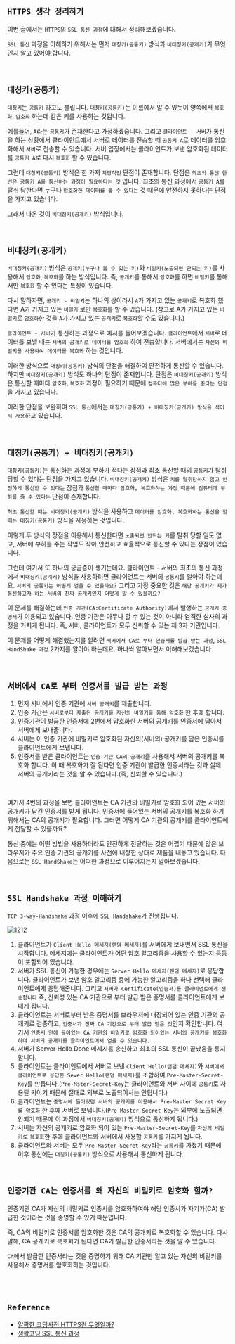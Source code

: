## `HTTPS 생각 정리하기`

이번 글에서는 `HTTPS`의 `SSL 통신 과정`에 대해서 정리해보겠습니다.

`SSL 통신` 과정을 이해하기 위해서는 먼저 `대칭키(공통키)` 방식과 `비대칭키(공개키)`가 무엇인지 알고 있어야 합니다. 

<br>

## `대칭키(공통키)`

`대칭키`는 `공통키` 라고도 불립니다. `대칭키(공통키)`는 이름에서 알 수 있듯이 양쪽에서 `복호화`, `암호화` 하는데 같은 키를 사용하는 것입니다. 

예를들어, `A`라는 `공통키`가 존재한다고 가정하겠습니다. 그리고 `클라이언트 - 서버`가 통신을 하는 상황에서 클라이언트에서 서버로 데이터를 전송할 때 `공통키 A`로 데이터를 암호화해서 `서버`로 전송할 수 있습니다. 서버 입장에서는 클라이언트가 보낸 암호화된 데이터를 `공통키 A`로 다시 `복호화` 할 수 있습니다. 

그런데 `대칭키(공통키)` 방식은 한 가지 `치명적인` 단점이 존재합니다. 단점은 `최초의 통신 한번은 공통키 A를 통신하는 과정이 필요하다는 것` 입니다. 최초의 통신 과정에서 `공통키 A`를 탈취 당한다면 누구나 `암호화한 데이터를 볼 수 있다는` 것 때문에 안전하지 못하다는 단점을 가지고 있습니다.

그래서 나온 것이 `비대칭키(공개키)` 방식입니다. 

<br>

## `비대칭키(공개키)`

`비대칭키(공개키)` 방식은 `공개키(누구나 볼 수 있는 키)`와 `비밀키(노출되면 안되는 키)`를 사용해서 `암호화`, `복호화`를 하는 방식입니다. 즉, `공개키`를 통해서 `암호화`를 하면 `비밀키`를 통해서만 `복호화` 할 수 있다는 특징이 있습니다. 

다시 말하자면, `공개키 - 비밀키`는 하나의 쌍이라서 `A`가 가지고 있는 `공개키`로 복호화 했다면 A가 가지고 있는 `비밀키` 로만 `복호화`를 할 수 있습니다. (참고로 A가 가지고 있는 `비밀키`로 `암호화`한 것을 `A`가 가지고 있는 `공개키`로 `복호화`할 수도 있습니다.)

`클라이언트 - 서버`가 통신하는 과정으로 예시를 들어보겠습니다. `클라이언트`에서 `서버`로 데이터를 보낼 때는 `서버의 공개키로 데이터를 암호화` 하여 전송합니다. 서버에서는 `자신의 비밀키를 사용하여 데이터를 복호화` 하는 것입니다.

이러한 방식으로 `대칭키(공통키)` 방식의 단점을 해결하여 안전하게 통신할 수 있습니다. 하지만 `비대칭키(공개키)` 방식도 하나의 단점이 존재합니다. 단점은 `비대칭키(공개키)` 방식은 통신할 때마다 `암호화`, `복호화` 과정이 필요하기 때문에 `컴퓨터에 많은 부하를 준다는 단점`을 가지고 있습니다.

이러한 단점을 보완하여 `SSL 통신`에서는 `대칭키(공통키) + 비대칭키(공개키) 방식을 섞어서 사용`하고 있습니다.

<br>

## `대칭키(공통키) + 비대칭키(공개키)`

`대칭키(공통키)`는 통신하는 과정에 부하가 적다는 장점과 최초 통신할 때의 `공통키`가 탈취당할 수 있다는 단점을 가지고 있습니다. `비대칭키(공개키)` 방식은 `키를 탈취당하지 않고 안전하게 통신할 수 있다는` 장점과 `통신할 때마다 암호화, 복호화하는 과정 때문에 컴퓨터에 부하를 줄 수 있다는` 단점이 존재합니다.

`최초 통신할 때는 비대칭키(공개키)` 방식을 사용하고 `데이터를 암호화, 복호화하는 통신을 할 때는 대칭키(공통키)` 방식을 사용하는 것입니다.

이렇게 두 방식의 장점을 이용해서 통신한다면 `노출되면 안되는 키`를 탈취 당할 일도 없고, 서버에 부하를 주는 작업도 작아 안전하고 효율적으로 통신할 수 있다는 장점이 있습니다.

그런데 여기서 또 하나의 궁금증이 생기는데요. 클라이언트 - 서버의 최초의 통신 과정에서 `비대칭키(공개키)` 방식을 사용하려면 클라이언트는 서버의 `공통키`를 알아야 하는데요. `서버의 공통키는 어떻게 얻을 수 있을까요?` 그리고 가장 중요한 것은 `해당 공개키가 제가 통신하고자 하는 서버의 진짜 공개키인지 어떻게 알 수 있을까요?`

이 문제를 해결하는데 `인증 기관(CA:Certificate Authority)`에서 발행하는 `공개키 증명서`가 이용되고 있습니다. 인증 기관은 아무나 할 수 있는 것이 아니라 엄격한 심사의 과정을 거치게 됩니다. 즉, 서버, 클라이언트가 모두 신뢰할 수 있는 제 3자 기관입니다.

이 문제를 어떻게 해결했는지를 알려면 `서버에서 CA로 부터 인증서를 발급 받는 과정`, `SSL HandShake 과정` 2가지를 알아야 하는데요. 하나씩 알아보면서 이해해보겠습니다. 

<br>

## `서버에서 CA로 부터 인증서를 발급 받는 과정`

1. 먼저 서버에서 인증 기관에 `서버 공개키`를 제출합니다.
2. 인증 기간은 `서버로부터 제출된 공개키를 자신의 비밀키를 통해 암호화` 한 후에 합니다. 
3. 인증기관이 발급한 인증서에 2번에서 암호화한 서버의 공개키를 인증서에 담아서 서버에게 보내줍니다. 
4. 서버는 이 인증 기관에 비밀키로 암호화된 자신의(서버의) 공개키를 담은 인증서를 클라이언트에게 보냅니다. 
5. 인증서를 받은 클라이언트는 `인증 기관 CA의 공개키`를 사용해서 서버의 공개키를 복호화 합니다. 이 때 복호화가 잘 된다면 인증 기관이 발급한 인증서라는 것과 실제 서버의 공개키라는 것을 알 수 있습니다.(즉, 신뢰할 수 있습니다.)

<br>

여기서 4번의 과정을 보면 클라이언트는 CA 기관의 비밀키로 암호화 되어 있는 서버의 공개키가 담긴 인증서를 받게 됩니다. 인증서에 들어있는 서버의 공개키를 복호화 하기 위해서는 CA의 공개키가 필요합니다. 그러면 어떻게 CA 기관의 공개키를 클라이언트에게 전달할 수 있을까요?

통신 중에는 어떤 방법을 사용하더라도 안전하게 전달하는 것은 어렵기 때문에 많은 브라우저가 주요 인증 기관의 공개키를 사전에 내장한 상태로 제품을 내놓고 있습니다. 다음으로는 `SSL HandShake`는 어떠한 과정으로 이루어지는지 알아보겠습니다.

<br>

## `SSL Handshake 과정 이해하기`

`TCP 3-way-Handshake` 과정 이후에 `SSL Handshake`가 진행됩니다. 

![1212](https://user-images.githubusercontent.com/45676906/155833930-fd75a8c4-a229-4c89-8d20-3e7dc4e9eaa8.png)

1. 클라이언트가 `Client Hello 메세지(랜덤 메세지)`를 서버에게 보내면서 SSL 통신을 시작합니다. 메세지에는 클라이언트가 어떤 암호 알고리즘을 사용할 수 있는지 등등이 포함되어 있습니다. 
2. 서버가 SSL 통신이 가능한 경우에는 `Server Hello 메세지(랜덤 메세지)`로 응답합니다. 클라이언트가 보낸 암호 알고리즘 중에 가능한 알고리즘을 하나 선택해 클라이언트에게 응답해줍니다. 그리고 `서버가 Certificate(인증서)를 클라이언트에게 전송합니다` 즉, 신뢰성 있는 CA 기관으로 부터 발급 받은 증명서를 클라이언트에게 보내게 됩니다.
3. 클라이언트는 서버로부터 받은 증명서를 브라우저에 내장되어 있는 인증 기관의 공개키로 검증하고, `인증서가 진짜 CA 기간으로 부터 발급 받은 것`인지 확인합니다. 여기서 `인증서 안에 들어있는 CA 기관의 비밀키로 암호화 되어있는 서버의 공개키를 복호화하여 서버의 공개키를 클라이언트에서 얻을 수 있습니다.`
4. 서버가 Server Hello Done 메세지를 송신하고 최초의 SSL 통신이 끝났음을 통지합니다. 
5. 클라이언트는 클라이언트에서 서버로 보낸 `Client Hello(랜덤 메세지)`와 `서버에서 클라이언트로 응답한 Sever Hello(랜덤 메세지)`를 조합하여 `Pre-Master-Secret-Key`를 만듭니다.(`Pre-Mster-Secret-Key`는 클라이언트와 서버 사이에 `공통키`로 사용될 키이기 때문에 절대로 외부로 노출되어서는 안됩니다.)
6. 클라이언트는 `증명서에 들어있던 서버의 공개키를 이용해서 Pre-Master Secret Key를 암호화` 한 후에 서버로 보냅니다.(`Pre-Master-Secret-Key`는 외부에 노출되면 안되기 때문에 이 과정에서 `비대칭키(공개키)` 방식으로 통신하게 됩니다.) 
7. 서버는 자신의 공개키로 암호화 되어 있는 `Pre-Master-Secret-Key`를 `자신의 비밀키`로 `복호화`한 후에 클라이언트와 서버에서 사용할 `공통키`를 가지게 됩니다.
8. 클라이언트와 서버는 모두 `Pre-Master-Secret-Key`라는 `공통키`를 가졌기 때문에 이후 통신에는 `대칭키(공통키)` 방식으로 사용해서 통신하게 됩니다.

<br>

## `인증기관 CA는 인증서를 왜 자신의 비밀키로 암호화 할까?`

인증기관 CA가 자신의 비밀키로 인증서를 암호화하여야 해당 인증서가 자기가(CA) 발급한 것이라는 것을 증명할 수 있기 때문입니다.

즉, CA의 비밀키로 인증서를 암호화한 것은 CA의 공개키로 복호화할 수 있습니다. 다시 말해, CA 공개키로 복호화가 된다면 CA가 발급한 인증서라는 것을 알 수 있습니다.

`CA`에서 발급한 인증서라는 것을 증명하기 위해 CA 기관만 알고 있는 자신의 비밀키를 사용해서 증명서를 암호화하는 것입니다. 

<br> <br>

## `Reference`

- [얄팍한 코딩사전 HTTPS란 무엇일까?](https://www.youtube.com/watch?v=H6lpFRpyl14)
- [생활코딩 SSL 통신 과정](https://www.youtube.com/watch?v=8R0FUF_t_zk)